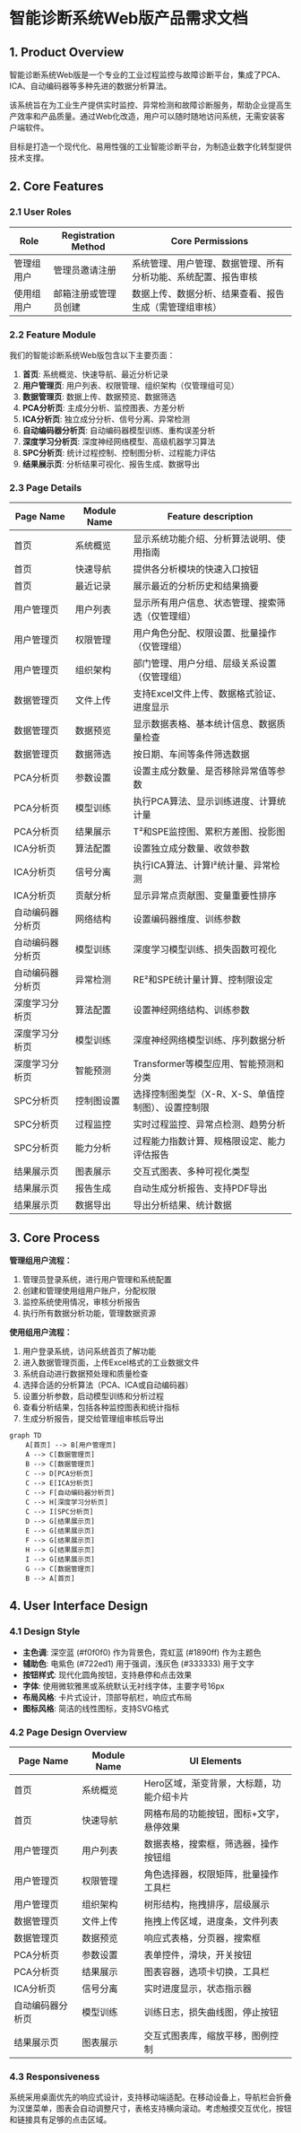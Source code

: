 # 智能诊断系统Web版产品需求文档

## 1. Product Overview

智能诊断系统Web版是一个专业的工业过程监控与故障诊断平台，集成了PCA、ICA、自动编码器等多种先进的数据分析算法。

该系统旨在为工业生产提供实时监控、异常检测和故障诊断服务，帮助企业提高生产效率和产品质量。通过Web化改造，用户可以随时随地访问系统，无需安装客户端软件。

目标是打造一个现代化、易用性强的工业智能诊断平台，为制造业数字化转型提供技术支撑。

## 2. Core Features

### 2.1 User Roles

| Role | Registration Method | Core Permissions |
|------|---------------------|------------------|
| 管理组用户 | 管理员邀请注册 | 系统管理、用户管理、数据管理、所有分析功能、系统配置、报告审核 |
| 使用组用户 | 邮箱注册或管理员创建 | 数据上传、数据分析、结果查看、报告生成（需管理组审核） |

### 2.2 Feature Module

我们的智能诊断系统Web版包含以下主要页面：

1. **首页**: 系统概览、快速导航、最近分析记录
2. **用户管理页**: 用户列表、权限管理、组织架构（仅管理组可见）
3. **数据管理页**: 数据上传、数据预览、数据筛选
4. **PCA分析页**: 主成分分析、监控图表、方差分析
5. **ICA分析页**: 独立成分分析、信号分离、异常检测
6. **自动编码器分析页**: 自动编码器模型训练、重构误差分析
7. **深度学习分析页**: 深度神经网络模型、高级机器学习算法
8. **SPC分析页**: 统计过程控制、控制图分析、过程能力评估
9. **结果展示页**: 分析结果可视化、报告生成、数据导出

### 2.3 Page Details

| Page Name | Module Name | Feature description |
|-----------|-------------|---------------------|
| 首页 | 系统概览 | 显示系统功能介绍、分析算法说明、使用指南 |
| 首页 | 快速导航 | 提供各分析模块的快速入口按钮 |
| 首页 | 最近记录 | 展示最近的分析历史和结果摘要 |
| 用户管理页 | 用户列表 | 显示所有用户信息、状态管理、搜索筛选（仅管理组） |
| 用户管理页 | 权限管理 | 用户角色分配、权限设置、批量操作（仅管理组） |
| 用户管理页 | 组织架构 | 部门管理、用户分组、层级关系设置（仅管理组） |
| 数据管理页 | 文件上传 | 支持Excel文件上传、数据格式验证、进度显示 |
| 数据管理页 | 数据预览 | 显示数据表格、基本统计信息、数据质量检查 |
| 数据管理页 | 数据筛选 | 按日期、车间等条件筛选数据 |
| PCA分析页 | 参数设置 | 设置主成分数量、是否移除异常值等参数 |
| PCA分析页 | 模型训练 | 执行PCA算法、显示训练进度、计算统计量 |
| PCA分析页 | 结果展示 | T²和SPE监控图、累积方差图、投影图 |
| ICA分析页 | 算法配置 | 设置独立成分数量、收敛参数 |
| ICA分析页 | 信号分离 | 执行ICA算法、计算I²统计量、异常检测 |
| ICA分析页 | 贡献分析 | 显示异常点贡献图、变量重要性排序 |
| 自动编码器分析页 | 网络结构 | 设置编码器维度、训练参数 |
| 自动编码器分析页 | 模型训练 | 深度学习模型训练、损失函数可视化 |
| 自动编码器分析页 | 异常检测 | RE²和SPE统计量计算、控制限设定 |
| 深度学习分析页 | 算法配置 | 设置神经网络结构、训练参数 |
| 深度学习分析页 | 模型训练 | 深度神经网络模型训练、序列数据分析 |
| 深度学习分析页 | 智能预测 | Transformer等模型应用、智能预测和分类 |
| SPC分析页 | 控制图设置 | 选择控制图类型（X-R、X-S、单值控制图）、设置控制限 |
| SPC分析页 | 过程监控 | 实时过程监控、异常点检测、趋势分析 |
| SPC分析页 | 能力分析 | 过程能力指数计算、规格限设定、能力评估报告 |
| 结果展示页 | 图表展示 | 交互式图表、多种可视化类型 |
| 结果展示页 | 报告生成 | 自动生成分析报告、支持PDF导出 |
| 结果展示页 | 数据导出 | 导出分析结果、统计数据 |

## 3. Core Process

**管理组用户流程：**
1. 管理员登录系统，进行用户管理和系统配置
2. 创建和管理使用组用户账户，分配权限
3. 监控系统使用情况，审核分析报告
4. 执行所有数据分析功能，管理数据资源

**使用组用户流程：**
1. 用户登录系统，访问系统首页了解功能
2. 进入数据管理页面，上传Excel格式的工业数据文件
3. 系统自动进行数据预处理和质量检查
4. 选择合适的分析算法（PCA、ICA或自动编码器）
5. 设置分析参数，启动模型训练和分析过程
6. 查看分析结果，包括各种监控图表和统计指标
7. 生成分析报告，提交给管理组审核后导出

```mermaid
graph TD
    A[首页] --> B[用户管理页]
    A --> C[数据管理页]
    B --> C[数据管理页]
    C --> D[PCA分析页]
    C --> E[ICA分析页]
    C --> F[自动编码器分析页]
    C --> H[深度学习分析页]
    C --> I[SPC分析页]
    D --> G[结果展示页]
    E --> G[结果展示页]
    F --> G[结果展示页]
    H --> G[结果展示页]
    I --> G[结果展示页]
    G --> C[数据管理页]
    B --> A[首页]
```

## 4. User Interface Design

### 4.1 Design Style

- **主色调**: 深空蓝 (#f0f0f0) 作为背景色，霓虹蓝 (#1890ff) 作为主题色
- **辅助色**: 电紫色 (#722ed1) 用于强调，浅灰色 (#333333) 用于文字
- **按钮样式**: 现代化圆角按钮，支持悬停和点击效果
- **字体**: 使用微软雅黑或系统默认无衬线字体，主要字号16px
- **布局风格**: 卡片式设计，顶部导航栏，响应式布局
- **图标风格**: 简洁的线性图标，支持SVG格式

### 4.2 Page Design Overview

| Page Name | Module Name | UI Elements |
|-----------|-------------|-------------|
| 首页 | 系统概览 | Hero区域，渐变背景，大标题，功能介绍卡片 |
| 首页 | 快速导航 | 网格布局的功能按钮，图标+文字，悬停效果 |
| 用户管理页 | 用户列表 | 数据表格，搜索框，筛选器，操作按钮组 |
| 用户管理页 | 权限管理 | 角色选择器，权限矩阵，批量操作工具栏 |
| 用户管理页 | 组织架构 | 树形结构，拖拽排序，层级展示 |
| 数据管理页 | 文件上传 | 拖拽上传区域，进度条，文件列表 |
| 数据管理页 | 数据预览 | 响应式表格，分页器，搜索框 |
| PCA分析页 | 参数设置 | 表单控件，滑块，开关按钮 |
| PCA分析页 | 结果展示 | 图表容器，选项卡切换，工具栏 |
| ICA分析页 | 信号分离 | 实时进度显示，状态指示器 |
| 自动编码器分析页 | 模型训练 | 训练日志，损失曲线图，停止按钮 |
| 结果展示页 | 图表展示 | 交互式图表库，缩放平移，图例控制 |

### 4.3 Responsiveness

系统采用桌面优先的响应式设计，支持移动端适配。在移动设备上，导航栏会折叠为汉堡菜单，图表会自动调整尺寸，表格支持横向滚动。考虑触摸交互优化，按钮和链接具有足够的点击区域。